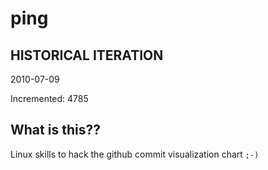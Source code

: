 # ping

## HISTORICAL ITERATION
2010-07-09

Incremented: 4785

## What is this?? 
Linux skills to hack the github commit visualization chart `;-)`
